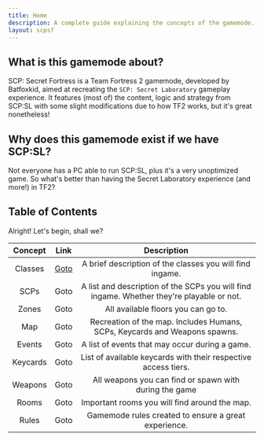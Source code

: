 ```yaml
---
title: Home
description: A complete guide explaining the concepts of the gamemode.
layout: scpsf
---
```


## What is this gamemode about?

SCP: Secret Fortress is a Team Fortress 2 gamemode, developed by Batfoxkid, aimed at recreating the `SCP: Secret Laboratory` gameplay experience. It features (most of) the content, logic and strategy from SCP:SL with some slight modifications due to how TF2 works, but it's great nonetheless!

## Why does this gamemode exist if we have SCP:SL?

Not everyone has a PC able to run SCP:SL, plus it's a very unoptimized game. So what's better than having the Secret Laboratory experience (and more!) in TF2?

## Table of Contents

Alright! Let's begin, shall we?

| Concept  | Link                | Description                                                                               |
|:--------:|:-------------------:|:-----------------------------------------------------------------------------------------:|
| Classes  | [Goto](/secretfortress/classes)    | A brief description of the classes you will find ingame.                                  |
| SCPs     | Goto                | A list and description of the SCPs you will find ingame. Whether they're playable or not. |
| Zones    | Goto                | All available floors you can go to.                                                       |
| Map      | Goto                | Recreation of the map. Includes Humans, SCPs, Keycards and Weapons spawns.                |
| Events   | Goto                | A list of events that may occur during a game.                                            |
| Keycards | Goto                | List of available keycards with their respective access tiers.                            |
| Weapons  | Goto                | All weapons you can find or spawn with during the game                                    |
| Rooms    | Goto                | Important rooms you will find around the map.                                             |
| Rules    | Goto                | Gamemode rules created to ensure a great experience.                                      |